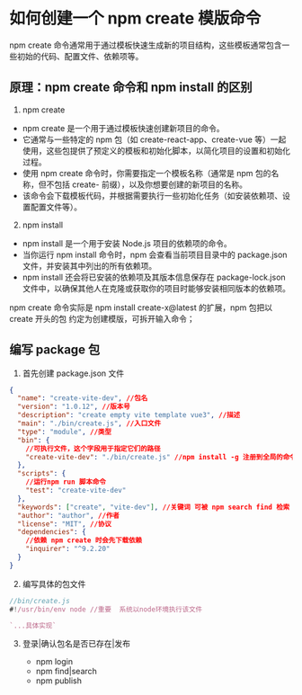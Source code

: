 # 如何创建一个 npm create 模版命令

npm create 命令通常用于通过模板快速生成新的项目结构，这些模板通常包含一些初始的代码、配置文件、依赖项等。

## 原理：npm create 命令和 npm install 的区别

1. npm create

- npm create 是一个用于通过模板快速创建新项目的命令。
- 它通常与一些特定的 npm 包（如 create-react-app、create-vue 等）一起使用，这些包提供了预定义的模板和初始化脚本，以简化项目的设置和初始化过程。
- 使用 npm create 命令时，你需要指定一个模板名称（通常是 npm 包的名称，但不包括 create- 前缀），以及你想要创建的新项目的名称。
- 该命令会下载模板代码，并根据需要执行一些初始化任务（如安装依赖项、设置配置文件等）。

2. npm install

- npm install 是一个用于安装 Node.js 项目的依赖项的命令。
- 当你运行 npm install 命令时，npm 会查看当前项目目录中的 package.json 文件，并安装其中列出的所有依赖项。
- npm install 还会将已安装的依赖项及其版本信息保存在 package-lock.json 文件中，以确保其他人在克隆或获取你的项目时能够安装相同版本的依赖项。

npm create 命令实际是 npm install create-x@latest 的扩展，npm 包把以 create 开头的包 约定为创建模版，可拆开输入命令；

## 编写 package 包

1. 首先创建 package.json 文件

```json
{
  "name": "create-vite-dev", //包名
  "version": "1.0.12", //版本号
  "description": "create empty vite template vue3", //描述
  "main": "./bin/create.js", //入口文件
  "type": "module", //类型
  "bin": {
    //可执行文件，这个字段用于指定它们的路径
    "create-vite-dev": "./bin/create.js" //npm install -g 注册到全局的命令
  },
  "scripts": {
    //运行npm run 脚本命令
    "test": "create-vite-dev"
  },
  "keywords": ["create", "vite-dev"], //关键词 可被 npm search find 检索
  "author": "author", //作者
  "license": "MIT", //协议
  "dependencies": {
    //依赖 npm create 时会先下载依赖
    "inquirer": "^9.2.20"
  }
}
```

2. 编写具体的包文件

```js
//bin/create.js
#!/usr/bin/env node //重要  系统以node环境执行该文件

`...具体实现`
```

3. 登录|确认包名是否已存在|发布

   - npm login
   - npm find|search
   - npm publish
